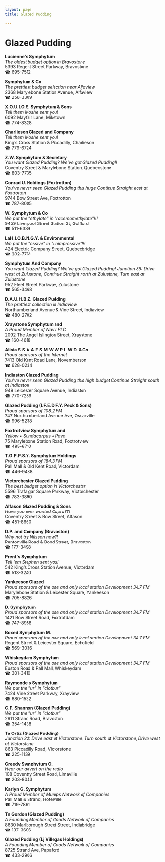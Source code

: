 ```yaml
---
layout: page 
title: Glazed Pudding

---
```



# Glazed Pudding


 **Lucienne's Symphytum**  
_The oldest budget option in Bravostone_  
5393 Regent Street Parkway, Bravostone  
☎ 695-7512

**Symphytum & Co**  
_The prettiest budget selection near Alfaview_  
2368 Marylebone Station Avenue, Alfaview  
☎ 258-3309

**X.O.U.I.O.S. Symphytum & Sons**  
_Tell them Moshe sent you!_  
6092 Mayfair Lane, Miketown  
☎ 774-8328

**Charlieson Glazed and Company**  
_Tell them Moshe sent you!_  
King’s Cross Station & Piccadilly, Charlieson  
☎ 779-6724

**Z.W. Symphytum & Secretary**  
_You want Glazed Pudding? We've got Glazed Pudding!!_  
Coventry Street & Marylebone Station, Quebecstone  
☎ 803-7735

**Conrad U. Holdings (Foxtrotton)**  
_You've never seen Glazed Pudding this huge 
Continue Straight east at Foxtrotton_  
9744 Bow Street Ave, Foxtrotton  
☎ 787-8005

**W. Symphytum & Co**  
_We put the "ethylate" in "racemomethylate"!!!_  
9459 Liverpool Street Station St, Golfford  
☎ 511-6339

**LaH.I.O.B.N.G.Y. & Environmental**  
_We put the "essive" in "unimpressive"!!!_  
424 Electric Company Street, Quebecbridge  
☎ 202-7714

**Symphytum And Company**  
_You want Glazed Pudding? We've got Glazed Pudding! 
Junction 86: Drive west at Zulustone, Continue Straight north at Zulustone, Turn east at Zulustone_  
952 Fleet Street Parkway, Zulustone  
☎ 565-3468

**D.A.U.H.B.Z. Glazed Pudding**  
_The prettiest collection in Indiaview_  
Northumberland Avenue & Vine Street, Indiaview  
☎ 480-2702

**Xraystone Symphytum and**  
_A Proud Member of Navy PLC_  
2092 The Angel Islington Street, Xraystone  
☎ 160-4618

**Alisia S.S.A.A.F.S.M.W.W.P.L.W.D. & Co**  
_Proud sponsors of the Internet_  
7413 Old Kent Road Lane, Novemberson  
☎ 628-0234

**Indiaston Glazed Pudding**  
_You've never seen Glazed Pudding this high budget 
Continue Straight south at Indiaston_  
949 Leicester Square Avenue, Indiaston  
☎ 770-7289

**Glazed Pudding (I.F.E.D.F.Y. Peck & Sons)**  
_Proud sponsors of 108.2 FM_  
747 Northumberland Avenue Ave, Oscarville  
☎ 996-5238

**Foxtrotview Symphytum and**  
_Yellow • Sundacarpus • Pavo_  
75 Marylebone Station Road, Foxtrotview  
☎ 485-6710

**T.G.P.P.S.Y. Symphytum Holdings**  
_Proud sponsors of 184.3 FM_  
Pall Mall & Old Kent Road, Victordam  
☎ 446-9438

**Victorchester Glazed Pudding**  
_The best budget option in Victorchester_  
5596 Trafalgar Square Parkway, Victorchester  
☎ 783-3890

**Alfason Glazed Pudding & Sons**  
_Have you ever wanted Capra??!_  
Coventry Street & Bow Street, Alfason  
☎ 451-8660

**D.P. and Company (Bravoston)**  
_Why not try Nilsson now?!_  
Pentonville Road & Bond Street, Bravoston  
☎ 177-3498

**Prent's Symphytum**  
_Tell 'em Stephen sent you!_  
542 King’s Cross Station Avenue, Victordam  
☎ 513-3240

**Yankeeson Glazed**  
_Proud sponsors of the one and only local station Development 34.7 FM_  
Marylebone Station & Leicester Square, Yankeeson  
☎ 705-8826

**D. Symphytum**  
_Proud sponsors of the one and only local station Development 34.7 FM_  
1421 Bow Street Road, Foxtrotdam  
☎ 747-8958

**Boxed Symphytum M.**  
_Proud sponsors of the one and only local station Development 34.7 FM_  
Regent Street & Leicester Square, Echofield  
☎ 569-3036

**Whiskeydam Symphytum**  
_Proud sponsors of the one and only local station Development 34.7 FM_  
Euston Road & Pall Mall, Whiskeydam  
☎ 301-3410

**Raymonde's Symphytum**  
_We put the "ur" in "clotbur"_  
7424 Vine Street Parkway, Xrayview  
☎ 680-1532

**C.F. Shannon (Glazed Pudding)**  
_We put the "ur" in "clotbur"_  
2911 Strand Road, Bravoston  
☎ 354-1438

**Te Ortiz (Glazed Pudding)**  
_Junction 23: Drive east at Victorstone, Turn south at Victorstone, Drive west at Victorstone_  
863 Piccadilly Road, Victorstone  
☎ 225-1139

**Greedy Symphytum O.**  
_Hear our advert on the radio_  
108 Coventry Street Road, Limaville  
☎ 203-8043

**Karlyn G. Symphytum**  
_A Proud Member of Mumps Network of Companies_  
Pall Mall & Strand, Hotelville  
☎ 719-7861

**Tn Gordon (Glazed Pudding)**  
_A Founding Member of Goods Network of Companies_  
8630 Marlborough Street Street, Indiabridge  
☎ 137-3696

**Glazed Pudding (Lj Villegas Holdings)**  
_A Founding Member of Goods Network of Companies_  
8725 Strand Ave, Papaford  
☎ 433-2906

